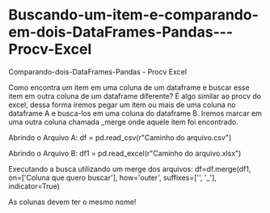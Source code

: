 # Buscando-um-item-e-comparando-em-dois-DataFrames-Pandas---Procv-Excel
Comparando-dois-DataFrames-Pandas - Procv Excel

Como encontra um item em uma coluna de um dataframe e buscar esse item em outra coluna de um dataframe diferente?
É algo similar ao procv do excel, dessa forma iremos pegar um item ou mais de uma coluna no dataframe A e busca-los em uma coluna do dataframe B. Iremos marcar em uma outra coluna chamada _merge onde aquele item foi encontrado.

Abrindo o Arquivo A:
df = pd.read_csv(r"Caminho do arquivo.csv")

Abrindo o Arquivo B:
df1 = pd.read_excel(r"Caminho do arquivo.xlsx")

Executando a busca utilizando um merge dos arquivos:
df=df.merge(df1, on=['Coluna que quero buscar'], how='outer', suffixes=['', '_'], indicator=True)

As colunas devem ter o mesmo nome!
